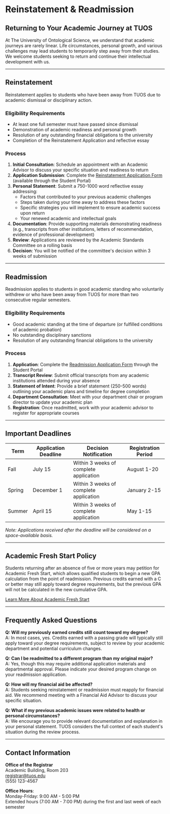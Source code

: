 # Reinstatement & Readmission

## Returning to Your Academic Journey at TUOS

At The University of Ontological Science, we understand that academic journeys are rarely linear. Life circumstances, personal growth, and various challenges may lead students to temporarily step away from their studies. We welcome students seeking to return and continue their intellectual development with us.

---

## Reinstatement

Reinstatement applies to students who have been away from TUOS due to academic dismissal or disciplinary action.

### Eligibility Requirements
- At least one full semester must have passed since dismissal
- Demonstration of academic readiness and personal growth
- Resolution of any outstanding financial obligations to the university
- Completion of the Reinstatement Application and reflective essay

### Process
1. **Initial Consultation**: Schedule an appointment with an Academic Advisor to discuss your specific situation and readiness to return
2. **Application Submission**: Complete the [Reinstatement Application Form](#) (available through the Student Portal)
3. **Personal Statement**: Submit a 750-1000 word reflective essay addressing:
   - Factors that contributed to your previous academic challenges
   - Steps taken during your time away to address these factors
   - Specific strategies you will implement to ensure academic success upon return
   - Your renewed academic and intellectual goals
4. **Documentation**: Provide supporting materials demonstrating readiness (e.g., transcripts from other institutions, letters of recommendation, evidence of professional development)
5. **Review**: Applications are reviewed by the Academic Standards Committee on a rolling basis
6. **Decision**: You will be notified of the committee's decision within 3 weeks of submission

---

## Readmission

Readmission applies to students in good academic standing who voluntarily withdrew or who have been away from TUOS for more than two consecutive regular semesters.

### Eligibility Requirements
- Good academic standing at the time of departure (or fulfilled conditions of academic probation)
- No outstanding disciplinary sanctions
- Resolution of any outstanding financial obligations to the university

### Process
1. **Application**: Complete the [Readmission Application Form](#) through the Student Portal
2. **Transcript Review**: Submit official transcripts from any academic institutions attended during your absence
3. **Statement of Intent**: Provide a brief statement (250-500 words) outlining your academic plans and timeline for degree completion
4. **Department Consultation**: Meet with your department chair or program director to update your academic plan
5. **Registration**: Once readmitted, work with your academic advisor to register for appropriate courses

---

## Important Deadlines

| Term | Application Deadline | Decision Notification | Registration Period |
|------|---------------------|----------------------|---------------------|
| Fall | July 15 | Within 3 weeks of complete application | August 1-20 |
| Spring | December 1 | Within 3 weeks of complete application | January 2-15 |
| Summer | April 15 | Within 3 weeks of complete application | May 1-15 |

*Note: Applications received after the deadline will be considered on a space-available basis.*

---

## Academic Fresh Start Policy

Students returning after an absence of five or more years may petition for Academic Fresh Start, which allows qualified students to begin a new GPA calculation from the point of readmission. Previous credits earned with a C or better may still apply toward degree requirements, but the previous GPA will not be calculated in the new cumulative GPA.

[Learn More About Academic Fresh Start](#)

---

## Frequently Asked Questions

**Q: Will my previously earned credits still count toward my degree?**  
A: In most cases, yes. Credits earned with a passing grade will typically still apply toward your degree requirements, subject to review by your academic department and potential curriculum changes.

**Q: Can I be readmitted to a different program than my original major?**  
A: Yes, though this may require additional application materials and departmental approval. Please indicate your desired program change on your readmission application.

**Q: How will my financial aid be affected?**  
A: Students seeking reinstatement or readmission must reapply for financial aid. We recommend meeting with a Financial Aid Advisor to discuss your specific situation.

**Q: What if my previous academic issues were related to health or personal circumstances?**  
A: We encourage you to provide relevant documentation and explanation in your personal statement. TUOS considers the full context of each student's situation during the review process.

---

## Contact Information

**Office of the Registrar**  
Academic Building, Room 203  
registrar@tuos.edu  
(555) 123-4567

**Office Hours**:  
Monday-Friday: 9:00 AM - 5:00 PM  
Extended hours (7:00 AM - 7:00 PM) during the first and last week of each semester
